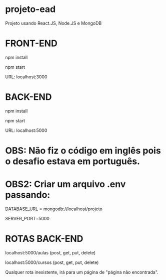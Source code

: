 # projeto-ead
Projeto usando React.JS, Node.JS e MongoDB

# FRONT-END
npm install

npm start

URL: localhost:3000

# BACK-END
npm install

npm start

URL: localhost:5000

# OBS: Não fiz o código em inglês pois o desafio estava em português.
# OBS2: Criar um arquivo .env passando:
DATABASE_URL = mongodb://localhost/projeto

SERVER_PORT=5000


# ROTAS BACK-END
localhost:5000/aulas (post, get, put, delete)

localhost:5000/cursos (post, get, put, delete)

Qualquer rota inexistente, irá para um página de "página não encontrada".

